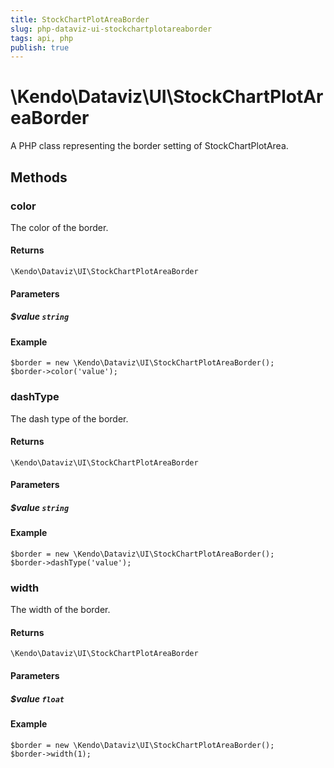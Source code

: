 ```yaml
---
title: StockChartPlotAreaBorder
slug: php-dataviz-ui-stockchartplotareaborder
tags: api, php
publish: true
---
```


# \Kendo\Dataviz\UI\StockChartPlotAreaBorder

A PHP class representing the border setting of StockChartPlotArea.


## Methods

### color
The color of the border.

#### Returns
`\Kendo\Dataviz\UI\StockChartPlotAreaBorder`

#### Parameters

##### $value `string`



#### Example 
    $border = new \Kendo\Dataviz\UI\StockChartPlotAreaBorder();
    $border->color('value');

### dashType
The dash type of the border.

#### Returns
`\Kendo\Dataviz\UI\StockChartPlotAreaBorder`

#### Parameters

##### $value `string`



#### Example 
    $border = new \Kendo\Dataviz\UI\StockChartPlotAreaBorder();
    $border->dashType('value');

### width
The width of the border.

#### Returns
`\Kendo\Dataviz\UI\StockChartPlotAreaBorder`

#### Parameters

##### $value `float`



#### Example 
    $border = new \Kendo\Dataviz\UI\StockChartPlotAreaBorder();
    $border->width(1);

